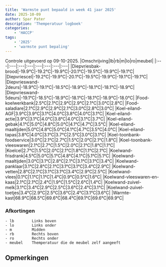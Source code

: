 ```yaml
---
title: 'Warmste punt bepaald in week 41 jaar 2025'
date: 2025-10-09
author: Spar Pater
description: 'Themperatuur logboek'
categories:
    - 'HACCP'
tags:
    - '2025'
    - 'warmste punt bepaling'
---
```

Controle uitgevoerd op 09-10-2025.
|Omschrijving|lb|rb|m|lo|ro|meubel|
|:---|:---|:---|:---|:---|:---|:---|:---|
|Diepvriesbak-brood|-19.9°C|-19.2°C|-19.9°C|-20.1°C|-19.5°C|-19.9°C|-19.1°C|
|Diepvriescel|-19.2°C|-19.9°C|-20.1°C|-19.5°C|-19.9°C|-19.1°C|-19.1°C|
|Diepvrieswand-2deurs|-18.9°C|-19.1°C|-18.5°C|-18.9°C|-18.1°C|-18.1°C|-18.9°C|
|Diepvrieswand-5deurs|-19.1°C|-18.5°C|-18.9°C|-18.1°C|-18.1°C|-18.9°C|-18.0°C|
|Food-koelwerkbank|2.5°C|2.1°C|2.9°C|2.9°C|2.1°C|3.0°C|2.8°C|
|Food-saladiare|2.1°C|2.9°C|2.9°C|2.1°C|3.0°C|2.8°C|3.0°C|
|Koel-eiland-AGF|3.9°C|3.9°C|3.1°C|4.0°C|3.8°C|4.0°C|3.1°C|
|Koel-eiland-actie|3.9°C|3.1°C|4.0°C|3.8°C|4.0°C|3.1°C|3.7°C|
|Koel-eiland-gebak|4.1°C|5.0°C|4.8°C|5.0°C|4.1°C|4.7°C|3.5°C|
|Koel-eiland-maaltijden|5.0°C|4.8°C|5.0°C|4.1°C|4.7°C|3.5°C|4.0°C|
|Koel-eiland-tapas|3.8°C|4.0°C|3.1°C|3.7°C|2.5°C|3.0°C|3.1°C|
|Koel-toonbank-foodservice|3.0°C|2.1°C|2.7°C|1.5°C|2.0°C|2.1°C|1.8°C|
|Koel-toonbank-vleeswaren|2.1°C|2.7°C|1.5°C|2.0°C|2.1°C|1.8°C|1.1°C|
|Koelcel|2.7°C|1.5°C|2.0°C|2.1°C|1.8°C|1.1°C|2.1°C|
|Koelwand-frisdrank|4.5°C|5.0°C|5.1°C|4.8°C|4.1°C|5.1°C|5.1°C|
|Koelwand-maaltijden|3.0°C|3.1°C|2.8°C|2.1°C|3.1°C|3.1°C|3.4°C|
|Koelwand-panklaar|3.1°C|2.8°C|2.1°C|3.1°C|3.1°C|3.4°C|2.9°C|
|Koelwand-vetten|2.8°C|2.1°C|3.1°C|3.1°C|3.4°C|2.9°C|2.5°C|
|Koelwand-vlees|0.1°C|1.1°C|1.1°C|1.4°C|0.9°C|0.5°C|1.6°C|
|Koelwand-vleeswaren-en-kaas|2.1°C|2.1°C|2.4°C|1.9°C|1.5°C|2.6°C|1.4°C|
|Koelwand-zuivel-melk|3.1°C|3.4°C|2.9°C|2.5°C|3.6°C|2.4°C|3.1°C|
|Koelwand-zuivel-toetjes|3.4°C|2.9°C|2.5°C|3.6°C|2.4°C|3.1°C|3.6°C|
|Warmte-kast|68.9°C|68.5°C|69.6°C|68.4°C|69.1°C|69.6°C|69.9°C|

### Afkortingen
    - lb        Links boven
    - lo        Links onder
    - m         Midden
    - rb        Rechts boven
    - ro        Rechts onder
    - meubel    Themperatuur die de meubel zelf aangeeft

## Opmerkingen


